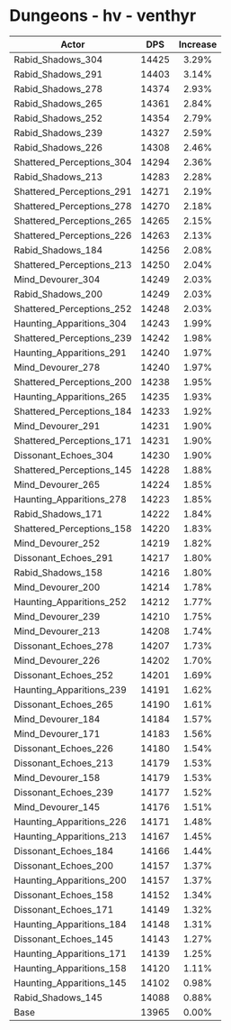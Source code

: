 # Dungeons - hv - venthyr
| Actor | DPS | Increase |
|---|:---:|:---:|
|Rabid_Shadows_304|14425|3.29%|
|Rabid_Shadows_291|14403|3.14%|
|Rabid_Shadows_278|14374|2.93%|
|Rabid_Shadows_265|14361|2.84%|
|Rabid_Shadows_252|14354|2.79%|
|Rabid_Shadows_239|14327|2.59%|
|Rabid_Shadows_226|14308|2.46%|
|Shattered_Perceptions_304|14294|2.36%|
|Rabid_Shadows_213|14283|2.28%|
|Shattered_Perceptions_291|14271|2.19%|
|Shattered_Perceptions_278|14270|2.18%|
|Shattered_Perceptions_265|14265|2.15%|
|Shattered_Perceptions_226|14263|2.13%|
|Rabid_Shadows_184|14256|2.08%|
|Shattered_Perceptions_213|14250|2.04%|
|Mind_Devourer_304|14249|2.03%|
|Rabid_Shadows_200|14249|2.03%|
|Shattered_Perceptions_252|14248|2.03%|
|Haunting_Apparitions_304|14243|1.99%|
|Shattered_Perceptions_239|14242|1.98%|
|Haunting_Apparitions_291|14240|1.97%|
|Mind_Devourer_278|14240|1.97%|
|Shattered_Perceptions_200|14238|1.95%|
|Haunting_Apparitions_265|14235|1.93%|
|Shattered_Perceptions_184|14233|1.92%|
|Mind_Devourer_291|14231|1.90%|
|Shattered_Perceptions_171|14231|1.90%|
|Dissonant_Echoes_304|14230|1.90%|
|Shattered_Perceptions_145|14228|1.88%|
|Mind_Devourer_265|14224|1.85%|
|Haunting_Apparitions_278|14223|1.85%|
|Rabid_Shadows_171|14222|1.84%|
|Shattered_Perceptions_158|14220|1.83%|
|Mind_Devourer_252|14219|1.82%|
|Dissonant_Echoes_291|14217|1.80%|
|Rabid_Shadows_158|14216|1.80%|
|Mind_Devourer_200|14214|1.78%|
|Haunting_Apparitions_252|14212|1.77%|
|Mind_Devourer_239|14210|1.75%|
|Mind_Devourer_213|14208|1.74%|
|Dissonant_Echoes_278|14207|1.73%|
|Mind_Devourer_226|14202|1.70%|
|Dissonant_Echoes_252|14201|1.69%|
|Haunting_Apparitions_239|14191|1.62%|
|Dissonant_Echoes_265|14190|1.61%|
|Mind_Devourer_184|14184|1.57%|
|Mind_Devourer_171|14183|1.56%|
|Dissonant_Echoes_226|14180|1.54%|
|Dissonant_Echoes_213|14179|1.53%|
|Mind_Devourer_158|14179|1.53%|
|Dissonant_Echoes_239|14177|1.52%|
|Mind_Devourer_145|14176|1.51%|
|Haunting_Apparitions_226|14171|1.48%|
|Haunting_Apparitions_213|14167|1.45%|
|Dissonant_Echoes_184|14166|1.44%|
|Dissonant_Echoes_200|14157|1.37%|
|Haunting_Apparitions_200|14157|1.37%|
|Dissonant_Echoes_158|14152|1.34%|
|Dissonant_Echoes_171|14149|1.32%|
|Haunting_Apparitions_184|14148|1.31%|
|Dissonant_Echoes_145|14143|1.27%|
|Haunting_Apparitions_171|14139|1.25%|
|Haunting_Apparitions_158|14120|1.11%|
|Haunting_Apparitions_145|14102|0.98%|
|Rabid_Shadows_145|14088|0.88%|
|Base|13965|0.00%|
